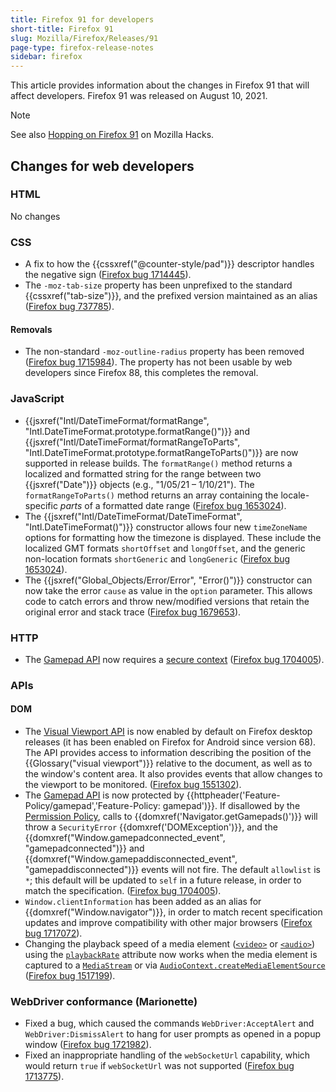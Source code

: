 ```yaml
---
title: Firefox 91 for developers
short-title: Firefox 91
slug: Mozilla/Firefox/Releases/91
page-type: firefox-release-notes
sidebar: firefox
---
```


This article provides information about the changes in Firefox 91 that will affect developers. Firefox 91 was released on August 10, 2021.

> [!NOTE]
> See also [Hopping on Firefox 91](https://hacks.mozilla.org/2021/08/hopping-on-firefox-91/) on Mozilla Hacks.

## Changes for web developers

### HTML

No changes

### CSS

- A fix to how the {{cssxref("@counter-style/pad")}} descriptor handles the negative sign ([Firefox bug 1714445](https://bugzil.la/1714445)).
- The `-moz-tab-size` property has been unprefixed to the standard {{cssxref("tab-size")}}, and the prefixed version maintained as an alias ([Firefox bug 737785](https://bugzil.la/737785)).

#### Removals

- The non-standard `-moz-outline-radius` property has been removed ([Firefox bug 1715984](https://bugzil.la/1715984)). The property has not been usable by web developers since Firefox 88, this completes the removal.

### JavaScript

- {{jsxref("Intl/DateTimeFormat/formatRange", "Intl.DateTimeFormat.prototype.formatRange()")}} and {{jsxref("Intl/DateTimeFormat/formatRangeToParts", "Intl.DateTimeFormat.prototype.formatRangeToParts()")}} are now supported in release builds. The `formatRange()` method returns a localized and formatted string for the range between two {{jsxref("Date")}} objects (e.g., "1/05/21 – 1/10/21"). The `formatRangeToParts()` method returns an array containing the locale-specific _parts_ of a formatted date range ([Firefox bug 1653024](https://bugzil.la/1653024)).
- The {{jsxref("Intl/DateTimeFormat/DateTimeFormat", "Intl.DateTimeFormat()")}} constructor allows four new `timeZoneName` options for formatting how the timezone is displayed. These include the localized GMT formats `shortOffset` and `longOffset`, and the generic non-location formats `shortGeneric` and `longGeneric` ([Firefox bug 1653024](https://bugzil.la/1653024)).
- The {{jsxref("Global_Objects/Error/Error", "Error()")}} constructor can now take the error `cause` as value in the `option` parameter.
  This allows code to catch errors and throw new/modified versions that retain the original error and stack trace ([Firefox bug 1679653](https://bugzil.la/1679653)).

### HTTP

- The [Gamepad API](/en-US/docs/Web/API/Gamepad_API) now requires a [secure context](/en-US/docs/Web/Security/Secure_Contexts) ([Firefox bug 1704005](https://bugzil.la/1704005)).

### APIs

#### DOM

- The [Visual Viewport API](/en-US/docs/Web/API/Visual_Viewport_API) is now enabled by default on Firefox desktop releases (it has been enabled on Firefox for Android since version 68).
  The API provides access to information describing the position of the {{Glossary("visual viewport")}} relative to the document, as well as to the window's content area.
  It also provides events that allow changes to the viewport to be monitored. ([Firefox bug 1551302](https://bugzil.la/1551302)).
- The [Gamepad API](/en-US/docs/Web/API/Gamepad_API) is now protected by {{httpheader('Feature-Policy/gamepad','Feature-Policy: gamepad')}}.
  If disallowed by the [Permission Policy](/en-US/docs/Web/HTTP/Guides/Permissions_Policy), calls to {{domxref('Navigator.getGamepads()')}} will throw a `SecurityError` {{domxref('DOMException')}},
  and the {{domxref("Window.gamepadconnected_event", "gamepadconnected")}} and {{domxref("Window.gamepaddisconnected_event", "gamepaddisconnected")}} events will not fire.
  The default `allowlist` is `*`; this default will be updated to `self` in a future release, in order to match the specification. ([Firefox bug 1704005](https://bugzil.la/1704005)).
- `Window.clientInformation` has been added as an alias for {{domxref("Window.navigator")}}, in order to match recent specification updates and improve compatibility with other major browsers ([Firefox bug 1717072](https://bugzil.la/1717072)).
- Changing the playback speed of a media element ([`<video>`](/en-US/docs/Web/HTML/Reference/Elements/video) or [`<audio>`](/en-US/docs/Web/HTML/Reference/Elements/audio)) using the [`playbackRate`](/en-US/docs/Web/API/HTMLMediaElement/playbackRate) attribute now works when the media element is captured to a [`MediaStream`](/en-US/docs/Web/API/MediaStream) or via [`AudioContext.createMediaElementSource`](/en-US/docs/Web/API/AudioContext/createMediaElementSource) ([Firefox bug 1517199](https://bugzil.la/1517199)).

### WebDriver conformance (Marionette)

- Fixed a bug, which caused the commands `WebDriver:AcceptAlert` and `WebDriver:DismissAlert` to hang for user prompts as opened in a popup window ([Firefox bug 1721982](https://bugzil.la/1721982)).
- Fixed an inappropriate handling of the `webSocketUrl` capability, which would return `true` if `webSocketUrl` was not supported ([Firefox bug 1713775](https://bugzil.la/1713775)).
